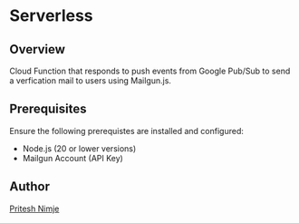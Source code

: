 # Serverless

## Overview

Cloud Function that responds to push events from Google Pub/Sub to send a verfication mail to users using Mailgun.js.

## Prerequisites

Ensure the following prerequistes are installed and configured:

- Node.js (20 or lower versions)
- Mailgun Account (API Key)

## Author

[Pritesh Nimje](mailto:nimje.p@northeastern.edu)